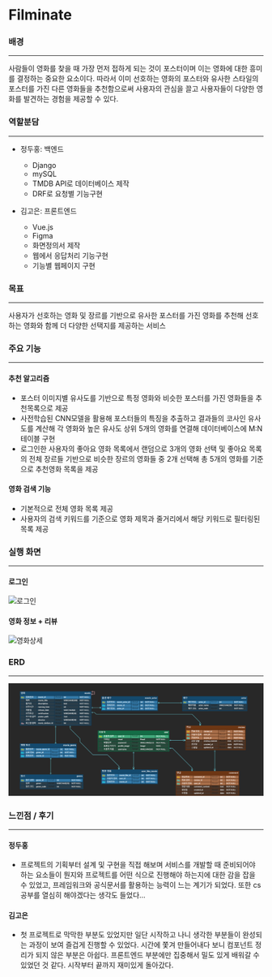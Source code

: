 # Filminate
  
### 배경
---
사람들이 영화를 찾을 때 가장 먼저 접하게 되는 것이 포스터이며 이는 영화에 대한 흥미를 결정하는 중요한 요소이다.
따라서 이미 선호하는 영화의 포스터와 유사한 스타일의 포스터를 가진 다른 영화들을 추천함으로써 사용자의 관심을 끌고 사용자들이 다양한 영화를 발견하는 경험을 제공할 수 있다.


### 역할분담
---
- 정두홍: 백엔드
    - Django
    - mySQL
    - TMDB API로 데이터베이스 제작
    - DRF로 요청별 기능구현
    
- 김고은: 프론트엔드
    - Vue.js
    - Figma
    - 화면정의서 제작
    - 웹에서 응답처리 기능구현
    - 기능별 웹페이지 구현


### 목표
---
사용자가 선호하는 영화 및 장르를 기반으로 유사한 포스터를 가진 영화를 추천해 선호하는 영화와 함께 더 다양한 선택지를 제공하는 서비스


### 주요 기능
---
#### 추천 알고리즘
- 포스터 이미지별 유사도를 기반으로 특정 영화와 비슷한 포스터를 가진 영화들을 추천목록으로 제공
- 사전학습된 CNN모델을 활용해 포스터들의 특징을 추출하고  결과들의 코사인 유사도를 계산해 각 영화와 높은 유사도 상위 5개의 영화를 연결해 데이터베이스에 M:N테이블 구현
- 로그인한 사용자의 좋아요 영화 목록에서 랜덤으로 3개의 영화 선택 및 좋아요 목록의 전체 장르들 기반으로 비슷한 장르의 영화들 중 2개 선택해 총 5개의 영화를 기준으로 추천영화 목록을 제공

#### 영화 검색 기능
- 기본적으로 전체 영화 목록 제공
- 사용자의 검색 키워드를 기준으로 영화 제목과 줄거리에서 해당 키워드로 필터링된 목록 제공

### 실행 화면
---
 #### **로그인**
  ![로그인](https://github.com/user-attachments/assets/19d5eb7d-4ff7-4c6b-93fd-9860b1ac6317)


 #### **영화 정보 + 리뷰**
  ![영화상세](https://github.com/user-attachments/assets/e833de8f-90f4-45c4-b068-a37cc33a2899)


### ERD
---
![ERD](./image/ERD.png)


### 느낀점 / 후기
--- 
#### 정두홍
- 프로젝트의 기획부터 설계 및 구현을 직접 해보며 서비스를 개발할 때 준비되어야 하는 요소들이 뭔지와 프로젝트를 어떤 식으로 진행해야 하는지에 대한 감을 잡을 수 있었고, 프레임워크와 공식문서를 활용하는 능력이 느는 계기가 되었다. 또한 cs공부를 열심히 해야겠다는 생각도 들었다...
#### 김고은
- 첫 프로젝트로 막막한 부분도 있었지만 일단 시작하고 나니 생각한 부분들이 완성되는 과정이 보여 즐겁게 진행할 수 있었다. 시간에 쫓겨 만들어내다 보니 컴포넌트 정리가 되지 않은 부분은 아쉽다. 프론트엔드 부분에만 집중해서 밀도 있게 배워갈 수 있었던 것 같다. 시작부터 끝까지 재미있게 돌아갔다.
